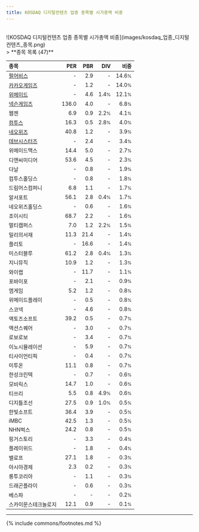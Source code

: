 ```yaml
---
title: KOSDAQ 디지털컨텐츠 업종 종목별 시가총액 비중
---
```

<br>
![KOSDAQ 디지털컨텐츠 업종 종목별 시가총액 비중](images/kosdaq_업종_디지털컨텐츠_종목.png)
<br>
> **종목 목록 (47)**<a id="list"></a>

| **종목** | **PER** | **PBR** | **DIV** | **비중** |
| :------- | ------: | ------: | ------: | -------: |
| [펄어비스](/263750/) | - | 2.9 | - | 14.6<small>%</small> |
| [카카오게임즈](/293490/) | - | 1.2 | - | 14.0<small>%</small> |
| [위메이드](/112040/) | - | 4.6 | 1.4<small>%</small> | 12.1<small>%</small> |
| [넥슨게임즈](/225570/) | 136.0 | 4.0 | - | 6.8<small>%</small> |
| 웹젠 | 6.9 | 0.9 | 2.2<small>%</small> | 4.1<small>%</small> |
| [컴투스](/078340/) | 16.3 | 0.5 | 2.8<small>%</small> | 4.0<small>%</small> |
| [네오위즈](/095660/) | 40.8 | 1.2 | - | 3.9<small>%</small> |
| [데브시스터즈](/194480/) | - | 2.4 | - | 3.4<small>%</small> |
| 위메이드맥스 | 14.4 | 5.0 | - | 2.7<small>%</small> |
| 디앤씨미디어 | 53.6 | 4.5 | - | 2.3<small>%</small> |
| 다날 | - | 0.8 | - | 1.9<small>%</small> |
| 컴투스홀딩스 | - | 0.8 | - | 1.8<small>%</small> |
| 드림어스컴퍼니 | 6.8 | 1.1 | - | 1.7<small>%</small> |
| 알서포트 | 56.1 | 2.8 | 0.4<small>%</small> | 1.7<small>%</small> |
| 네오위즈홀딩스 | - | 0.6 | - | 1.6<small>%</small> |
| 조이시티 | 68.7 | 2.2 | - | 1.6<small>%</small> |
| 멀티캠퍼스 | 7.0 | 1.2 | 2.2<small>%</small> | 1.5<small>%</small> |
| 밀리의서재 | 11.3 | 21.4 | - | 1.4<small>%</small> |
| 플리토 | - | 16.6 | - | 1.4<small>%</small> |
| 미스터블루 | 61.2 | 2.8 | 0.4<small>%</small> | 1.3<small>%</small> |
| 지니뮤직 | 10.9 | 1.2 | - | 1.3<small>%</small> |
| 와이랩 | - | 11.7 | - | 1.1<small>%</small> |
| 포바이포 | - | 2.1 | - | 0.9<small>%</small> |
| 엠게임 | 5.2 | 1.2 | - | 0.8<small>%</small> |
| 위메이드플레이 | - | 0.5 | - | 0.8<small>%</small> |
| 스코넥 | - | 4.6 | - | 0.8<small>%</small> |
| 액토즈소프트 | 39.2 | 0.5 | - | 0.7<small>%</small> |
| 액션스퀘어 | - | 3.0 | - | 0.7<small>%</small> |
| 로보로보 | - | 3.4 | - | 0.7<small>%</small> |
| 이노시뮬레이션 | - | 5.9 | - | 0.7<small>%</small> |
| 티사이언티픽 | - | 0.4 | - | 0.7<small>%</small> |
| 미투온 | 11.1 | 0.8 | - | 0.7<small>%</small> |
| 한성크린텍 | - | 0.7 | - | 0.6<small>%</small> |
| 모비릭스 | 14.7 | 1.0 | - | 0.6<small>%</small> |
| 티쓰리 | 5.5 | 0.8 | 4.9<small>%</small> | 0.6<small>%</small> |
| 디지틀조선 | 27.5 | 0.9 | 1.0<small>%</small> | 0.5<small>%</small> |
| 한빛소프트 | 36.4 | 3.9 | - | 0.5<small>%</small> |
| iMBC | 42.5 | 1.3 | - | 0.5<small>%</small> |
| NHN벅스 | 24.2 | 0.8 | - | 0.5<small>%</small> |
| 핑거스토리 | - | 3.3 | - | 0.4<small>%</small> |
| 플레이위드 | - | 1.8 | - | 0.4<small>%</small> |
| 밸로프 | 27.1 | 1.8 | - | 0.3<small>%</small> |
| 아시아경제 | 2.3 | 0.2 | - | 0.3<small>%</small> |
| 룽투코리아 | - | 1.1 | - | 0.3<small>%</small> |
| 드래곤플라이 | - | 0.6 | - | 0.3<small>%</small> |
| 베스파 | - | - | - | 0.2<small>%</small> |
| 스카이문스테크놀로지 | 12.1 | 0.9 | - | 0.1<small>%</small> |

---
{% include commons/footnotes.md %}